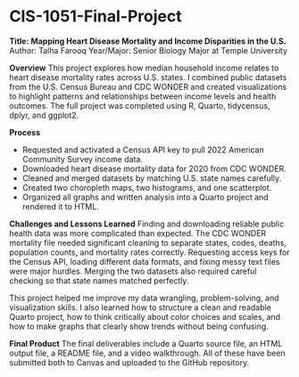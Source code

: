 # CIS-1051-Final-Project
**Title: Mapping Heart Disease Mortality and Income Disparities in the U.S.**
Author: Talha Farooq
Year/Major: Senior Biology Major at Temple University

**Overview**
This project explores how median household income relates to heart disease mortality rates across U.S. states.
I combined public datasets from the U.S. Census Bureau and CDC WONDER and created visualizations to highlight patterns and relationships between income levels and health outcomes.
The full project was completed using R, Quarto, tidycensus, dplyr, and ggplot2.

**Process**
- Requested and activated a Census API key to pull 2022 American Community Survey income data.
- Downloaded heart disease mortality data for 2020 from CDC WONDER.
- Cleaned and merged datasets by matching U.S. state names carefully.
- Created two choropleth maps, two histograms, and one scatterplot.
- Organized all graphs and written analysis into a Quarto project and rendered it to HTML.

**Challenges and Lessons Learned**
Finding and downloading reliable public health data was more complicated than expected.
The CDC WONDER mortality file needed significant cleaning to separate states, codes, deaths, population counts, and mortality rates correctly.
Requesting access keys for the Census API, loading different data formats, and fixing messy text files were major hurdles.
Merging the two datasets also required careful checking so that state names matched perfectly.

This project helped me improve my data wrangling, problem-solving, and visualization skills.
I also learned how to structure a clean and readable Quarto project, how to think critically about color choices and scales, and how to make graphs that clearly show trends without being confusing.

**Final Product**
The final deliverables include a Quarto source file, an HTML output file, a README file, and a video walkthrough.
All of these have been submitted both to Canvas and uploaded to the GitHub repository.


